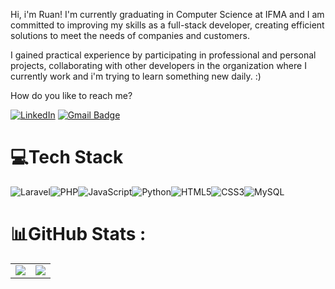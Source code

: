 Hi, i'm Ruan!
I'm currently graduating in Computer Science at IFMA and I am committed to improving my skills as a full-stack developer, creating efficient solutions to meet the needs of companies and customers.

I gained practical experience by participating in professional and personal projects, collaborating with other developers in the organization where I currently work and i'm trying to learn something new daily. :)



How do you like to reach me?

[![LinkedIn](https://img.shields.io/badge/LinkedIn-%230077B5.svg?logo=linkedin&logoColor=white)](https://linkedin.com/in/ruanborges) 
[![Gmail Badge](https://img.shields.io/badge/-ruanhborges@gmail.com-6633cc?style=flat-square&logo=Gmail&logoColor=white&link=mailto:ruanhborges@gmail.com)](mailto:ruanhborges@gmail.com)

# 💻Tech Stack
![Laravel](https://img.shields.io/badge/laravel-%23FF2D20.svg?style=for-the-badge&logo=laravel&logoColor=white)![PHP](https://img.shields.io/badge/php-%23777BB4.svg?style=for-the-badge&logo=php&logoColor=white)![JavaScript](https://img.shields.io/badge/javascript-%23323330.svg?style=for-the-badge&logo=javascript&logoColor=%23F7DF1E)![Python](https://img.shields.io/badge/python-3670A0?style=for-the-badge&logo=python&logoColor=ffdd54)![HTML5](https://img.shields.io/badge/html5-%23E34F26.svg?style=for-the-badge&logo=html5&logoColor=white)![CSS3](https://img.shields.io/badge/css3-%231572B6.svg?style=for-the-badge&logo=css3&logoColor=white)![MySQL](https://img.shields.io/badge/mysql-%2300f.svg?style=for-the-badge&logo=mysql&logoColor=white)

# 📊GitHub Stats :
<table>
  <tr>
    <td>
<img src="https://github-readme-streak-stats.herokuapp.com/?user=selogerkkk&theme=vision-friendly-dark&hide_border=true)">
    </td>
    <td>
<img src="https://github-readme-stats.vercel.app/api/top-langs/?username=selogerkkk&theme=vision-friendly-dark&hide_border=true&include_all_commits=true&count_private=false&layout=compact">
    </td>
  </tr>
